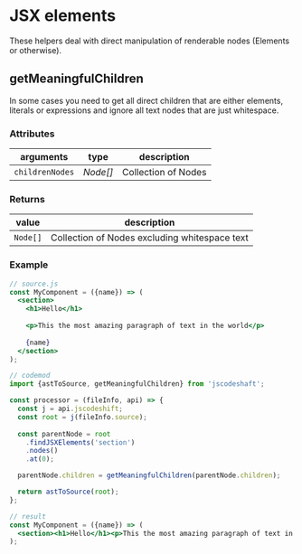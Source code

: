 # JSX elements

These helpers deal with direct manipulation of renderable nodes (Elements or otherwise).


## getMeaningfulChildren
In some cases you need to get all direct children that are either elements, literals or expressions and ignore all text nodes that are just whitespace.

### Attributes
| arguments | type | description         |
|-----------|------|---------------------|
| `childrenNodes` | _Node[]_ | Collection of Nodes |

### Returns
| value    | description                     |
|----------|---------------------------------|
| `Node[]` | Collection of Nodes excluding whitespace text |

### Example
```jsx
// source.js
const MyComponent = ({name}) => (
  <section>
    <h1>Hello</h1>
    
    <p>This the most amazing paragraph of text in the world</p>
    
    {name}
  </section>
);
```
```js
// codemod
import {astToSource, getMeaningfulChildren} from 'jscodeshaft';

const processor = (fileInfo, api) => {
  const j = api.jscodeshift;
  const root = j(fileInfo.source);
  
  const parentNode = root
    .findJSXElements('section')
    .nodes()
    .at(0);

  parentNode.children = getMeaningfulChildren(parentNode.children);

  return astToSource(root);
};
```
```jsx
// result
const MyComponent = ({name}) => (
  <section><h1>Hello</h1><p>This the most amazing paragraph of text in the world</p>{name}</section>
);
```
